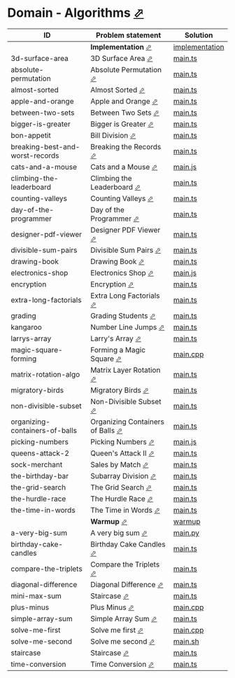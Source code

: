 # Domain - Algorithms [⬀](https://www.hackerrank.com/domains/algorithms/warmup)

| ID                              | Problem statement                                                                                                  | Solution                                                          |
|---------------------------------|--------------------------------------------------------------------------------------------------------------------|-------------------------------------------------------------------|
|                                 | **Implementation** [⬀](https://www.hackerrank.com/domains/algorithms?filters%5Bsubdomains%5D%5B%5D=implementation) | [implementation](implementation/)                                 |
| 3d-surface-area                 | 3D Surface Area [⬀](https://www.hackerrank.com/challenges/3d-surface-area)                                         | [main.ts](implementation/3d-surface-area/main.ts)                 |
| absolute-permutation            | Absolute Permutation [⬀](https://www.hackerrank.com/challenges/absolute-permutation)                               | [main.ts](implementation/absolute-permutation/main.ts)            |
| almost-sorted                   | Almost Sorted [⬀](https://www.hackerrank.com/challenges/almost-sorted)                                             | [main.ts](implementation/almost-sorted/main.ts)                   |
| apple-and-orange                | Apple and Orange [⬀](https://www.hackerrank.com/challenges/apple-and-orange)                                       | [main.ts](implementation/apple-and-orange/main.ts)                |
| between-two-sets                | Between Two Sets [⬀](https://www.hackerrank.com/challenges/between-two-sets)                                       | [main.ts](implementation/between-two-sets/main.ts)                |
| bigger-is-greater               | Bigger is Greater [⬀](https://www.hackerrank.com/challenges/bigger-is-greater)                                     | [main.ts](implementation/bigger-is-greater/main.ts)               |
| bon-appetit                     | Bill Division [⬀](https://www.hackerrank.com/challenges/bon-appetit)                                               | [main.ts](implementation/bon-appetit/main.ts)                     |
| breaking-best-and-worst-records | Breaking the Records [⬀](https://www.hackerrank.com/challenges/breaking-best-and-worst-records)                    | [main.ts](implementation/breaking-best-and-worst-records/main.ts) |
| cats-and-a-mouse                | Cats and a Mouse [⬀](https://www.hackerrank.com/challenges/cats-and-a-mouse)                                       | [main.js](implementation/cats-and-a-mouse/main.js)                |
| climbing-the-leaderboard        | Climbing the Leaderboard [⬀](https://www.hackerrank.com/challenges/climbing-the-leaderboard)                       | [main.ts](implementation/climbing-the-leaderboard/main.ts)        |
| counting-valleys                | Counting Valleys [⬀](https://www.hackerrank.com/challenges/counting-valleys)                                       | [main.ts](implementation/counting-valleys/main.ts)                |
| day-of-the-programmer           | Day of the Programmer [⬀](https://www.hackerrank.com/challenges/day-of-the-programmer)                             | [main.ts](implementation/day-of-the-programmer/main.ts)           |
| designer-pdf-viewer             | Designer PDF Viewer [⬀](https://www.hackerrank.com/challenges/designer-pdf-viewer)                                 | [main.ts](implementation/designer-pdf-viewer/main.ts)             |
| divisible-sum-pairs             | Divisible Sum Pairs [⬀](https://www.hackerrank.com/challenges/divisible-sum-pairs)                                 | [main.ts](implementation/divisible-sum-pairs/main.ts)             |
| drawing-book                    | Drawing Book [⬀](https://www.hackerrank.com/challenges/drawing-book)                                               | [main.ts](implementation/drawing-book/main.ts)                    |
| electronics-shop                | Electronics Shop [⬀](https://www.hackerrank.com/challenges/electronics-shop)                                       | [main.js](implementation/electronics-shop/main.js)                |
| encryption                      | Encryption [⬀](https://www.hackerrank.com/challenges/encryption)                                                   | [main.ts](implementation/encryption/main.ts)                      |
| extra-long-factorials           | Extra Long Factorials [⬀](https://www.hackerrank.com/challenges/extra-long-factorials)                             | [main.ts](implementation/extra-long-factorials/main.ts)           |
| grading                         | Grading Students [⬀](https://www.hackerrank.com/challenges/grading)                                                | [main.ts](implementation/grading/main.ts)                         |
| kangaroo                        | Number Line Jumps [⬀](https://www.hackerrank.com/challenges/kangaroo)                                              | [main.ts](implementation/kangaroo/main.ts)                        |
| larrys-array                    | Larry's Array [⬀](https://www.hackerrank.com/challenges/larrys-array)                                              | [main.ts](implementation/larrys-array/main.ts)                    |
| magic-square-forming            | Forming a Magic Square [⬀](https://www.hackerrank.com/challenges/magic-square-forming)                             | [main.cpp](implementation/magic-square-forming/main.cpp)          |
| matrix-rotation-algo            | Matrix Layer Rotation [⬀](https://www.hackerrank.com/challenges/matrix-rotation-algo)                              | [main.ts](implementation/matrix-rotation-algo/main.ts)            |
| migratory-birds                 | Migratory Birds [⬀](https://www.hackerrank.com/challenges/migratory-birds)                                         | [main.ts](implementation/migratory-birds/main.ts)                 |
| non-divisible-subset            | Non-Divisible Subset [⬀](https://www.hackerrank.com/challenges/non-divisible-subset)                               | [main.ts](implementation/non-divisible-subset/main.ts)            |
| organizing-containers-of-balls  | Organizing Containers of Balls [⬀](https://www.hackerrank.com/challenges/organizing-containers-of-balls)           | [main.ts](implementation/organizing-containers-of-balls/main.ts)  |
| picking-numbers                 | Picking Numbers [⬀](https://www.hackerrank.com/challenges/picking-numbers)                                         | [main.js](implementation/picking-numbers/main.js)                 |
| queens-attack-2                 | Queen's Attack II [⬀](https://www.hackerrank.com/challenges/queens-attack-2)                                       | [main.ts](implementation/queens-attack-2/main.ts)                 |
| sock-merchant                   | Sales by Match [⬀](https://www.hackerrank.com/challenges/sock-merchant)                                            | [main.ts](implementation/sock-merchant/main.ts)                   |
| the-birthday-bar                | Subarray Division [⬀](https://www.hackerrank.com/challenges/the-birthday-bar)                                      | [main.ts](implementation/the-birthday-bar/main.ts)                |
| the-grid-search                 | The Grid Search [⬀](https://www.hackerrank.com/challenges/the-grid-search)                                         | [main.ts](implementation/the-grid-search/main.ts)                 |
| the-hurdle-race                 | The Hurdle Race [⬀](https://www.hackerrank.com/challenges/the-hurdle-race)                                         | [main.ts](implementation/the-hurdle-race/main.ts)                 |
| the-time-in-words               | The Time in Words [⬀](https://www.hackerrank.com/challenges/the-time-in-words)                                     | [main.ts](implementation/the-time-in-words/main.ts)               |
|                                 | **Warmup** [⬀](https://www.hackerrank.com/domains/algorithms?filters%5Bsubdomains%5D%5B%5D=warmup)                 | [warmup](warmup/)                                                 |
| a-very-big-sum                  | A very big sum [⬀](https://www.hackerrank.com/challenges/a-very-big-sum)                                           | [main.py](warmup/a-very-big-sum/main.py)                          |
| birthday-cake-candles           | Birthday Cake Candles [⬀](https://www.hackerrank.com/challenges/birthday-cake-candles)                             | [main.ts](warmup/birthday-cake-candles/main.ts)                   |
| compare-the-triplets            | Compare the Triplets [⬀](https://www.hackerrank.com/challenges/compare-the-triplets)                               | [main.ts](warmup/compare-the-triplets/main.ts)                    |
| diagonal-difference             | Diagonal Difference [⬀](https://www.hackerrank.com/challenges/diagonal-difference)                                 | [main.ts](warmup/diagonal-difference/main.ts)                     |
| mini-max-sum                    | Staircase [⬀](https://www.hackerrank.com/challenges/staircase)                                                     | [main.ts](warmup/mini-max-sum/main.ts)                            |
| plus-minus                      | Plus Minus [⬀](https://www.hackerrank.com/challenges/plus-minus)                                                   | [main.cpp](warmup/plus-minus/main.cpp)                            |
| simple-array-sum                | Simple Array Sum [⬀](https://www.hackerrank.com/challenges/simple-array-sum)                                       | [main.ts](warmup/simple-array-sum/main.ts)                        |
| solve-me-first                  | Solve me first [⬀](https://www.hackerrank.com/challenges/solve-me-first)                                           | [main.cpp](warmup/solve-me-first/main.cpp)                        |
| solve-me-second                 | Solve me second [⬀](https://www.hackerrank.com/challenges/solve-me-second)                                         | [main.sh](warmup/solve-me-second/main.sh)                         |
| staircase                       | Staircase [⬀](https://www.hackerrank.com/challenges/staircase)                                                     | [main.ts](warmup/staircase/main.ts)                               |
| time-conversion                 | Time Conversion [⬀](https://www.hackerrank.com/challenges/time-conversion)                                         | [main.ts](warmup/time-conversion/main.ts)                         |

